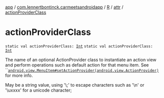 [app](../../../index.md) / [com.lennertbontinck.carmeetsandroidapp](../../index.md) / [R](../index.md) / [attr](index.md) / [actionProviderClass](./action-provider-class.md)

# actionProviderClass

`static val actionProviderClass: `[`Int`](https://kotlinlang.org/api/latest/jvm/stdlib/kotlin/-int/index.html)
`static val actionProviderClass: `[`Int`](https://kotlinlang.org/api/latest/jvm/stdlib/kotlin/-int/index.html)

The name of an optional ActionProvider class to instantiate an action view and perform operations such as default action for that menu item. See ``[`android.view.MenuItem#setActionProvider(android.view.ActionProvider)`](#) for more info.

May be a string value, using '\\;' to escape characters such as '\\n' or '\\uxxxx' for a unicode character;

